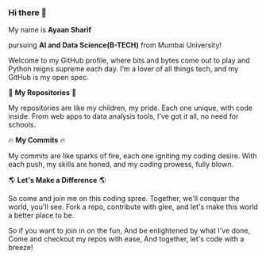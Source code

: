 ### Hi there 👋

My name is **Ayaan Sharif** 

pursuing **AI and Data Science(B-TECH)** from Mumbai University! 


Welcome to my GitHub profile, where bits and bytes come out to play and Python reigns supreme each day. I'm a lover of all things tech, and my GitHub is my open spec.

📂 **My Repositories** 📂

My repositories are like my children, my pride. Each one unique, with code inside. From web apps to data analysis tools, I've got it all, no need for schools.

🔥 **My Commits** 🔥

My commits are like sparks of fire, each one igniting my coding desire. With each push, my skills are honed, and my coding prowess, fully blown.

🌎 **Let's Make a Difference** 🌎

So come and join me on this coding spree. Together, we'll conquer the world, you'll see. Fork a repo, contribute with glee, and let's make this world a better place to be.

So if you want to join in on the fun,
And be enlightened by what I've done,
Come and checkout my repos with ease,
And together, let's code with a breeze!


<!--
**ayxxn-shxrif/ayxxn-shxrif** is a ✨ _special_ ✨ repository because its `README.md` (this file) appears on your GitHub profile.

Here are some ideas to get you started:

- 🔭 I’m currently working on ...
- 🌱 I’m currently learning ...
- 👯 I’m looking to collaborate on ...
- 🤔 I’m looking for help with ...
- 💬 Ask me about ...
- 📫 How to reach me: ...
- 😄 Pronouns: ...
- ⚡ Fun fact: ...
-->
